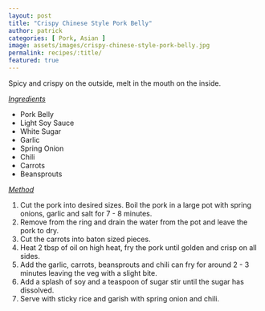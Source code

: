 ```yaml
---
layout: post
title: "Crispy Chinese Style Pork Belly"
author: patrick
categories: [ Pork, Asian ]
image: assets/images/crispy-chinese-style-pork-belly.jpg
permalink: recipes/:title/
featured: true
---
```

Spicy and crispy on the outside, melt in the mouth on the inside. 

<i><u>Ingredients</u></i>
- Pork Belly
- Light Soy Sauce
- White Sugar
- Garlic
- Spring Onion
- Chili
- Carrots
- Beansprouts

<i><u>Method</u></i>

1. Cut the pork into desired sizes. Boil the pork in a large pot with spring onions, garlic and salt for 7 - 8 minutes.
2. Remove from the ring and drain the water from the pot and leave the pork to dry.
3. Cut the carrots into baton sized pieces.
4. Heat 2 tbsp of oil on high heat, fry the pork until golden and crisp on all sides.
5. Add the garlic, carrots, beansprouts and chili can fry for around 2 - 3 minutes leaving the veg with a slight bite.
6. Add a splash of soy and a teaspoon of sugar stir until the sugar has dissolved. 
7. Serve with sticky rice and garish with spring onion and chili.


